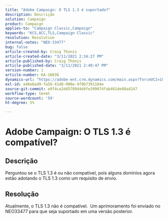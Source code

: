 ```yaml
---
title: "Adobe Campaign: O TLS 1.3 é suportado?"
description: Descrição
solution: Campaign
product: Campaign
applies-to: "Campaign Classic,Campaign"
keywords: "KCS,ACC,TLS,Campaign Classic"
resolution: Resolution
internal-notes: "NEO-33477"
bug: false
article-created-by: Craig Thonis
article-created-date: "3/11/2021 2:34:27 PM"
article-published-by: Craig Thonis
article-published-date: "3/11/2021 2:49:47 PM"
version-number: 1
article-number: KA-16836
dynamics-url: "https://adobe-ent.crm.dynamics.com/main.aspx?forceUCI=1&pagetype=entityrecord&etn=knowledgearticle&id=438996dd-7682-eb11-a812-000d3a3b2c6b"
exl-id: a46ebad9-fa56-41d0-900e-4f0b7391184e
source-git-commit: e8f4ca2dd578944d4fe399074fab461de88ad247
workflow-type: tm+mt
source-wordcount: '59'
ht-degree: 5%

---
```


# Adobe Campaign: O TLS 1.3 é compatível?

## Descrição


Perguntou se o TLS 1.3 é ou não compatível, pois alguns domínios agora estão adotando o TLS 1.3 como um requisito de envio.


## Resolução


Atualmente, o TLS 1.3 não é compatível.  Um aprimoramento foi enviado no NEO33477 para que seja suportado em uma versão posterior.
